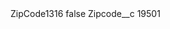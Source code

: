 <?xml version="1.0" encoding="UTF-8"?>
<CustomMetadata xmlns="http://soap.sforce.com/2006/04/metadata" xmlns:xsi="http://www.w3.org/2001/XMLSchema-instance" xmlns:xsd="http://www.w3.org/2001/XMLSchema">
    <label>ZipCode1316</label>
    <protected>false</protected>
    <values>
        <field>Zipcode__c</field>
        <value xsi:type="xsd:string">19501</value>
    </values>
</CustomMetadata>
